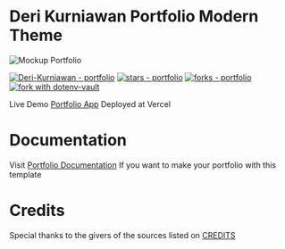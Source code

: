 # Deri Kurniawan Portfolio Modern Theme

![Mockup Portfolio](https://github.com/Deri-Kurniawan/portfolio/blob/master/public/Mockup.png)

[![Deri-Kurniawan - portfolio](https://img.shields.io/static/v1?label=Deri-Kurniawan&message=portfolio&color=blue&logo=github)](https://github.com/Deri-Kurniawan/portfolio "Go to GitHub repo")
[![stars - portfolio](https://img.shields.io/github/stars/Deri-Kurniawan/portfolio?style=social)](https://github.com/Deri-Kurniawan/portfolio)
[![forks - portfolio](https://img.shields.io/github/forks/Deri-Kurniawan/portfolio?style=social)](https://github.com/Deri-Kurniawan/portfolio)
[![fork with dotenv-vault](https://badge.dotenv.org/fork.svg?r=1)](https://vault.dotenv.org/project/vlt_c8c326cc8c7bc830d137a1a8f6612b10ff033c992e68bc4a8524acd8cd15a6bd/example)

Live Demo [Portfolio App](https://portfolio.deri-kurniawan.vercel.app) Deployed at Vercel

# Documentation

Visit [Portfolio Documentation](https://docs-portfolio.deri-kurniawan.vercel.app) If you want to make your portfolio with this template

# Credits

Special thanks to the givers of the sources listed on [CREDITS](https://github.com/Deri-Kurniawan/portfolio/blob/master/CREDITS.md)
